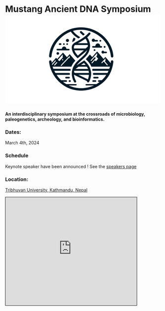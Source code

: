 # Mustang Ancient DNA Symposium ![](_media/mustang_microbes_logo_small.png ':size=100')



**An interdisciplinary symposium at the crossroads of microbiology, paleogenetics, archeology, and bioinformatics.**



### Dates:

March 4th, 2024

### Schedule

Keynote speaker have been announced ! See the [speakers page](speakers.md)

<!-- <iframe src="https://calendar.google.com/calendar/embed?height=600&amp;wkst=2&amp;bgcolor=%23ffffff&amp;ctz=Europe%2FParis&amp;src=dmcxYjVxbmUzMWEzY2pzcWVjM2F0ZWMzbDhAZ3JvdXAuY2FsZW5kYXIuZ29vZ2xlLmNvbQ&amp;color=%ffffff&mode=week&dates=20200129/20200130" style="border-width:0" width="800" height="600" frameborder="0" scrolling="no"></iframe> -->

### Location: 

[Tribhuvan University, Kathmandu, Nepal](https://tu.edu.np/)

<iframe width="425" height="350" src="https://www.openstreetmap.org/export/embed.html?bbox=85.27793884277345%2C27.674502068234272%2C85.29596328735353%2C27.68793630867814&amp;layer=mapnik" style="border: 1px solid black"></iframe>
